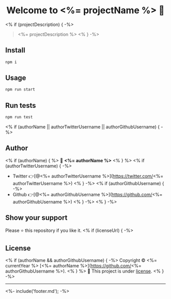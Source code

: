 <h1 align="center">Welcome to <%= projectName %> 👋</h1>
<% if (projectDescription) { -%>

> <%= projectDescription %>
<% } -%>

## Install

```sh
npm i
```

## Usage

```sh
npm run start
```

## Run tests

```sh
npm run test
```
<% if (authorName || authorTwitterUsername || authorGithubUsername) { -%>

## Author
<% if (authorName) { %>
👤 **<%= authorName %>**
<% } %>
<% if (authorTwitterUsername) { -%>
* Twitter 👉[@<%= authorTwitterUsername %>](https://twitter.com/<%= authorTwitterUsername %>)
<% } -%>
<% if (authorGithubUsername) { -%>
* Github 👉[@<%= authorGithubUsername %>](https://github.com/<%= authorGithubUsername %>)
<% } -%>
<% } -%>

## Show your support

Please ⭐️ this repository if you like it.
<% if (licenseUrl) { -%>

##  License

<% if (authorName && authorGithubUsername) { -%>
Copyright © <%= currentYear %> [<%= authorName %>](https://github.com/<%= authorGithubUsername %>).
<% } %>
📜 This project is under [license](<%= licenseUrl %>).
<% } -%>

***
<%- include('footer.md'); -%>